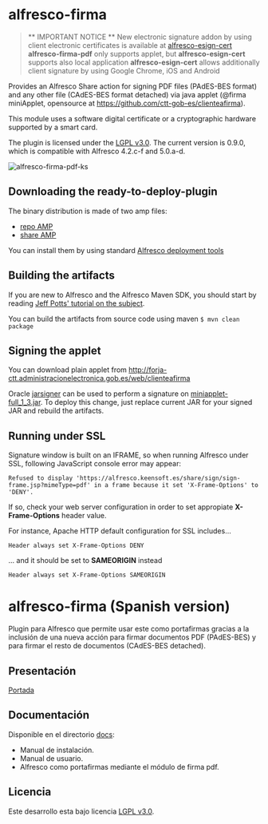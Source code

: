 alfresco-firma
==================

> ** IMPORTANT NOTICE **
> New electronic signature addon by using client electronic certificates is available at [alfresco-esign-cert](https://github.com/keensoft/alfresco-esign-cert)
> **alfresco-firma-pdf** only supports applet, but **alfresco-esign-cert** supports also local application
> **alfresco-esign-cert** allows additionally client signature by using Google Chrome, iOS and Android

Provides an Alfresco Share action for signing PDF files (PAdES-BES format) and any other file (CAdES-BES format detached) via java applet (@firma miniApplet, opensource at https://github.com/ctt-gob-es/clienteafirma).

This module uses a software digital certificate or a cryptographic hardware supported by a smart card.

The plugin is licensed under the [LGPL v3.0](http://www.gnu.org/licenses/lgpl-3.0.html). The current version is 0.9.0, which is compatible with Alfresco 4.2.c-f and 5.0.a-d.

![alfresco-firma-pdf-ks](https://cloud.githubusercontent.com/assets/1818300/5228336/022cfab6-7709-11e4-9df8-cb641a92a763.png)

Downloading the ready-to-deploy-plugin
--------------------------------------
The binary distribution is made of two amp files:

* [repo AMP](https://github.com/keensoft/alfresco-firma-pdf/releases/download/0.9.0/sign-document-0.9.0.amp)
* [share AMP](https://github.com/keensoft/alfresco-firma-pdf/releases/download/0.9.0/sign-document-share-0.9.0.amp)

You can install them by using standard [Alfresco deployment tools](http://docs.alfresco.com/community/tasks/dev-extensions-tutorials-simple-module-install-amp.html)

Building the artifacts
----------------------
If you are new to Alfresco and the Alfresco Maven SDK, you should start by reading [Jeff Potts' tutorial on the subject](http://ecmarchitect.com/alfresco-developer-series-tutorials/maven-sdk/tutorial/tutorial.html).

You can build the artifacts from source code using maven
```$ mvn clean package```

Signing the applet
------------------
You can download plain applet from http://forja-ctt.administracionelectronica.gob.es/web/clienteafirma

Oracle [jarsigner](http://docs.oracle.com/javase/7/docs/technotes/tools/windows/jarsigner.html) can be used to perform a signature on [miniapplet-full_1_3.jar](https://github.com/keensoft/alfresco-firma-pdf/blob/master/src/share-components/sign-document-share/src/main/amp/root/sign/miniapplet-full_1_3.jar). To deploy this change, just replace current JAR for your signed JAR and rebuild the artifacts.

Running under SSL
-----------------
Signature window is built on an IFRAME, so when running Alfresco under SSL, following JavaScript console error may appear:

```Refused to display 'https://alfresco.keensoft.es/share/sign/sign-frame.jsp?mimeType=pdf' in a frame because it set 'X-Frame-Options' to 'DENY'.```

If so, check your web server configuration in order to set appropiate **X-Frame-Options** header value.

For instance, Apache HTTP default configuration for SSL includes...

```Header always set X-Frame-Options DENY```

... and it should be set to **SAMEORIGIN** instead

```Header always set X-Frame-Options SAMEORIGIN```

alfresco-firma (Spanish version)
================================
Plugin para Alfresco que permite usar este como portafirmas gracias a la inclusión de una nueva acción para firmar documentos PDF (PAdES-BES) y para firmar el resto de documentos (CAdES-BES detached).

Presentación
------------
[Portada](http://keensoft.github.io/alfresco-firma-pdf/)

Documentación
-------------
Disponible en el directorio [docs](https://github.com/keensoft/alfresco-firma-pdf/tree/master/docs):
* Manual de instalación.
* Manual de usuario.
* Alfresco como portafirmas mediante el módulo de firma pdf.

Licencia
--------
Este desarrollo esta bajo licencia [LGPL v3.0](http://www.gnu.org/licenses/lgpl-3.0.html).
